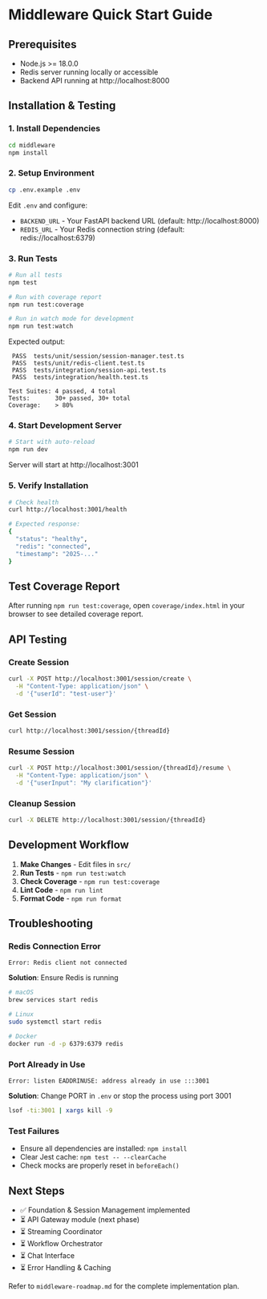# Middleware Quick Start Guide

## Prerequisites

- Node.js >= 18.0.0
- Redis server running locally or accessible
- Backend API running at http://localhost:8000

## Installation & Testing

### 1. Install Dependencies

```bash
cd middleware
npm install
```

### 2. Setup Environment

```bash
cp .env.example .env
```

Edit `.env` and configure:
- `BACKEND_URL` - Your FastAPI backend URL (default: http://localhost:8000)
- `REDIS_URL` - Your Redis connection string (default: redis://localhost:6379)

### 3. Run Tests

```bash
# Run all tests
npm test

# Run with coverage report
npm run test:coverage

# Run in watch mode for development
npm run test:watch
```

Expected output:
```
 PASS  tests/unit/session/session-manager.test.ts
 PASS  tests/unit/redis-client.test.ts
 PASS  tests/integration/session-api.test.ts
 PASS  tests/integration/health.test.ts

Test Suites: 4 passed, 4 total
Tests:       30+ passed, 30+ total
Coverage:    > 80%
```

### 4. Start Development Server

```bash
# Start with auto-reload
npm run dev
```

Server will start at http://localhost:3001

### 5. Verify Installation

```bash
# Check health
curl http://localhost:3001/health

# Expected response:
{
  "status": "healthy",
  "redis": "connected",
  "timestamp": "2025-..."
}
```

## Test Coverage Report

After running `npm run test:coverage`, open `coverage/index.html` in your browser to see detailed coverage report.

## API Testing

### Create Session
```bash
curl -X POST http://localhost:3001/session/create \
  -H "Content-Type: application/json" \
  -d '{"userId": "test-user"}'
```

### Get Session
```bash
curl http://localhost:3001/session/{threadId}
```

### Resume Session
```bash
curl -X POST http://localhost:3001/session/{threadId}/resume \
  -H "Content-Type: application/json" \
  -d '{"userInput": "My clarification"}'
```

### Cleanup Session
```bash
curl -X DELETE http://localhost:3001/session/{threadId}
```

## Development Workflow

1. **Make Changes** - Edit files in `src/`
2. **Run Tests** - `npm run test:watch`
3. **Check Coverage** - `npm run test:coverage`
4. **Lint Code** - `npm run lint`
5. **Format Code** - `npm run format`

## Troubleshooting

### Redis Connection Error
```
Error: Redis client not connected
```
**Solution**: Ensure Redis is running
```bash
# macOS
brew services start redis

# Linux
sudo systemctl start redis

# Docker
docker run -d -p 6379:6379 redis
```

### Port Already in Use
```
Error: listen EADDRINUSE: address already in use :::3001
```
**Solution**: Change PORT in `.env` or stop the process using port 3001
```bash
lsof -ti:3001 | xargs kill -9
```

### Test Failures
- Ensure all dependencies are installed: `npm install`
- Clear Jest cache: `npm test -- --clearCache`
- Check mocks are properly reset in `beforeEach()`

## Next Steps

- ✅ Foundation & Session Management implemented
- ⏳ API Gateway module (next phase)
- ⏳ Streaming Coordinator
- ⏳ Workflow Orchestrator
- ⏳ Chat Interface
- ⏳ Error Handling & Caching

Refer to `middleware-roadmap.md` for the complete implementation plan.
